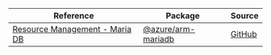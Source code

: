 | Reference | Package | Source |
|---|---|---|
|[Resource Management - Maria DB](arm-mariadb-readme.md)|[@azure/arm-mariadb](https://www.npmjs.com/package/@azure/arm-mariadb)|[GitHub](https://github.com/Azure/azure-sdk-for-js/blob/main/sdk/mariadb/arm-mariadb)|
